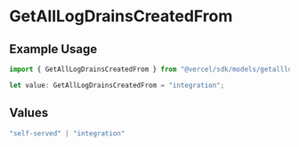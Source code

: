 # GetAllLogDrainsCreatedFrom

## Example Usage

```typescript
import { GetAllLogDrainsCreatedFrom } from "@vercel/sdk/models/getalllogdrainsop.js";

let value: GetAllLogDrainsCreatedFrom = "integration";
```

## Values

```typescript
"self-served" | "integration"
```